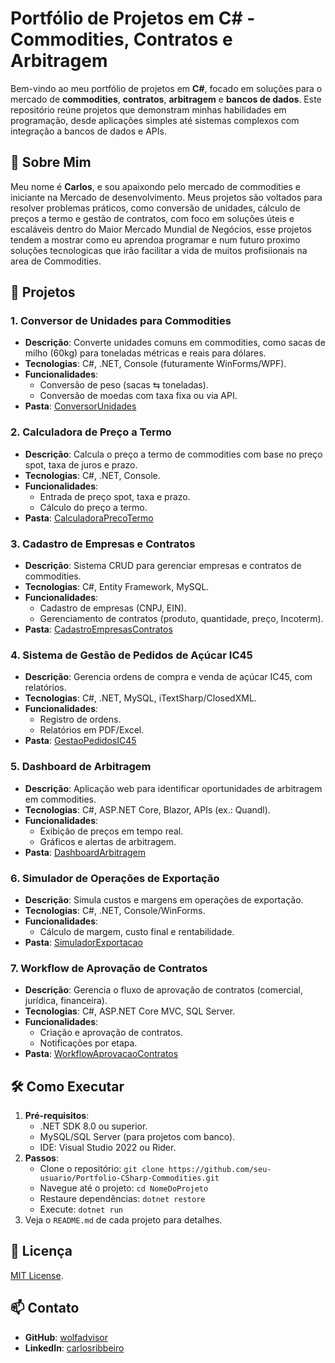 # Portfólio de Projetos em C# - Commodities, Contratos e Arbitragem

Bem-vindo ao meu portfólio de projetos em **C#**, focado em soluções para o mercado de **commodities**, **contratos**, **arbitragem** e **bancos de dados**. Este repositório reúne projetos que demonstram minhas habilidades em programação, desde aplicações simples até sistemas complexos com integração a bancos de dados e APIs.

## 📌 Sobre Mim
Meu nome é **Carlos**, e sou apaixondo pelo mercado de commodities e iniciante na Mercado de desenvolvimento. Meus projetos são voltados para resolver problemas práticos, como conversão de unidades, cálculo de preços a termo e gestão de contratos, com foco em soluções úteis e escaláveis dentro do Maior Mercado Mundial de Negócios, esse projetos tendem a mostrar como eu aprendoa programar e num futuro proximo soluções tecnologicas que irão facilitar a vida de muitos profisiionais na area de Commodities.

## 🚀 Projetos

### 1. Conversor de Unidades para Commodities
- **Descrição**: Converte unidades comuns em commodities, como sacas de milho (60kg) para toneladas métricas e reais para dólares.
- **Tecnologias**: C#, .NET, Console (futuramente WinForms/WPF).
- **Funcionalidades**:
  - Conversão de peso (sacas ⇆ toneladas).
  - Conversão de moedas com taxa fixa ou via API.
- **Pasta**: [ConversorUnidades](./ConversorUnidades/)

### 2. Calculadora de Preço a Termo
- **Descrição**: Calcula o preço a termo de commodities com base no preço spot, taxa de juros e prazo.
- **Tecnologias**: C#, .NET, Console.
- **Funcionalidades**:
  - Entrada de preço spot, taxa e prazo.
  - Cálculo do preço a termo.
- **Pasta**: [CalculadoraPrecoTermo](./CalculadoraPrecoTermo/)

### 3. Cadastro de Empresas e Contratos
- **Descrição**: Sistema CRUD para gerenciar empresas e contratos de commodities.
- **Tecnologias**: C#, Entity Framework, MySQL.
- **Funcionalidades**:
  - Cadastro de empresas (CNPJ, EIN).
  - Gerenciamento de contratos (produto, quantidade, preço, Incoterm).
- **Pasta**: [CadastroEmpresasContratos](./CadastroEmpresasContratos/)

### 4. Sistema de Gestão de Pedidos de Açúcar IC45
- **Descrição**: Gerencia ordens de compra e venda de açúcar IC45, com relatórios.
- **Tecnologias**: C#, .NET, MySQL, iTextSharp/ClosedXML.
- **Funcionalidades**:
  - Registro de ordens.
  - Relatórios em PDF/Excel.
- **Pasta**: [GestaoPedidosIC45](./GestaoPedidosIC45/)

### 5. Dashboard de Arbitragem
- **Descrição**: Aplicação web para identificar oportunidades de arbitragem em commodities.
- **Tecnologias**: C#, ASP.NET Core, Blazor, APIs (ex.: Quandl).
- **Funcionalidades**:
  - Exibição de preços em tempo real.
  - Gráficos e alertas de arbitragem.
- **Pasta**: [DashboardArbitragem](./DashboardArbitragem/)

### 6. Simulador de Operações de Exportação
- **Descrição**: Simula custos e margens em operações de exportação.
- **Tecnologias**: C#, .NET, Console/WinForms.
- **Funcionalidades**:
  - Cálculo de margem, custo final e rentabilidade.
- **Pasta**: [SimuladorExportacao](./SimuladorExportacao/)

### 7. Workflow de Aprovação de Contratos
- **Descrição**: Gerencia o fluxo de aprovação de contratos (comercial, jurídica, financeira).
- **Tecnologias**: C#, ASP.NET Core MVC, SQL Server.
- **Funcionalidades**:
  - Criação e aprovação de contratos.
  - Notificações por etapa.
- **Pasta**: [WorkflowAprovacaoContratos](./WorkflowAprovacaoContratos/)

## 🛠️ Como Executar
1. **Pré-requisitos**:
   - .NET SDK 8.0 ou superior.
   - MySQL/SQL Server (para projetos com banco).
   - IDE: Visual Studio 2022 ou Rider.
2. **Passos**:
   - Clone o repositório: `git clone https://github.com/seu-usuario/Portfolio-CSharp-Commodities.git`
   - Navegue até o projeto: `cd NomeDoProjeto`
   - Restaure dependências: `dotnet restore`
   - Execute: `dotnet run`
3. Veja o `README.md` de cada projeto para detalhes.

## 📄 Licença
[MIT License](./LICENSE).

## 📫 Contato
- **GitHub**: [wolfadvisor](https://github.com/wolfadvisor)
- **LinkedIn**: [carlosribbeiro](http://linkedin.com/carlosribbeiro)

